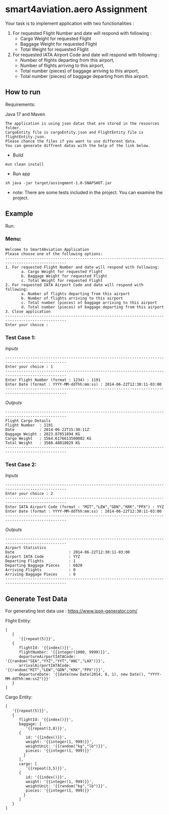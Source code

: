 # smart4aviation.aero Assignment

Your task is to implement application with two functionalities :
1. For requested Flight Number and date will respond with following :
   - Cargo Weight for requested Flight
   - Baggage Weight for requested Flight
   - Total Weight for requested Flight
2. For requested IATA Airport Code and date will respond with following :
   - Number of flights departing from this airport,
   - Number of flights arriving to this airport,
   - Total number (pieces) of baggage arriving to this airport,
   - Total number (pieces) of baggage departing from this airport.

## How to run

Requirements:

Java 17 and Maven

    The application is using json datas that are stored in the resources folder.
    CargoEntity file is cargoEntity.json and FlightEntity file is flightEntity.json.
    Please chance the files if you want to use different data.
    You can generate diffrent datas with the help of the link below.

* Build

```shell
mvn clean install
```

* Run app

```shell
sh java -jar target/assingment-1.0-SNAPSHOT.jar
```

* note: There are some tests included in the project. You can examine the project.


## Example

Run:

### Menu:

``` text
Welcome to Smart4Aviation Application
Please choose one of the following options:
-------------------------------------------------------------------------------------------------
1. For requested Flight Number and date will respond with following:
       a. Cargo Weight for requested Flight
       b. Baggage Weight for requested Flight
       c. Total Weight for requested Flight
2. For requested IATA Airport Code and date will respond with following:
       a. Number of flights departing from this airport
       b. Number of flights arriving to this airport
       c. Total number (pieces) of baggage arriving to this airport
       d. Total number (pieces) of baggage departing from this airport
3. Close application
-------------------------------------------------------------------------------------------------
Enter your choice : 

```

### Test Case 1:

*Inputs*

``` text
-------------------------------------------------------------------------------------------------
Enter your choice : 1
-------------------------------------------------------------------------------------------------
Enter Flight Number (format : 1234) : 1191
Enter Date (format : YYYY-MM-ddThh:mm:ss) : 2014-06-22T12:30:11-03:00
-------------------------------------------------------------------------------------------------
```    
*Outputs*
``` text
-------------------------------------------------------------------------------------------------
Flight Cargo Details
Flight Number  : 1191
Date           : 2014-06-22T15:30:11Z
Baggage Weight : 2023.87051894 KG
Cargo Weight   : 1564.6176613500002 KG
Total Weight   : 3588.48818029 KG
-------------------------------------------------------------------------------------------------
```    

### Test Case 2:

*Inputs*

``` text
-------------------------------------------------------------------------------------------------
Enter your choice : 2
-------------------------------------------------------------------------------------------------
Enter IATA Airport Code (format : "MIT","LEW","GDN","KRK","PPX") : YYZ
Enter Date (format : YYYY-MM-ddThh:mm:ss) : 2014-06-22T12:30:11-03:00
-------------------------------------------------------------------------------------------------

```    
*Outputs*
``` text
-------------------------------------------------------------------------------------------------
Airport Statistics
Date                        : 2014-06-22T12:30:11-03:00
Airport IATA Code           : YYZ
Departing Flights           : 1
Departing Baggage Pieces    : 6020
Arriving Flights            : 0
Arriving Baggage Pieces     : 0
-------------------------------------------------------------------------------------------------
``` 

## Generate Test Data

For generating test data use : https://www.json-generator.com/

Flight Entity:
``` text
[
   [
      '{{repeat(5)}}',
   {
      flightId: '{{index()}}',
      flightNumber: '{{integer(1000, 9999)}}',
      departureAirportIATACode: '{{random("SEA","YYZ","YYT","ANC","LAX")}}',
      arrivalAirportIATACode: '{{random("MIT","LEW","GDN","KRK","PPX")}}',
      departureDate: '{{date(new Date(2014, 0, 1), new Date(), "YYYY-MM-ddThh:mm:ssZ")}}'
   }
]
```
Cargo Entity:
``` text
[
   '{{repeat(5)}}',
   {
      flightId: '{{index()}}',
      baggage: [
         '{{repeat(3,8)}}',
      {
         id: '{{index()}}',
         weight: '{{integer(1, 999)}}',
         weightUnit: '{{random("kg","lb")}}',
         pieces: '{{integer(1, 999)}}'
        }
      ],
      cargo: [
         '{{repeat(3,5)}}',
      {
         id: '{{index()}}',
         weight: '{{integer(1, 999)}}',
         weightUnit: '{{random("kg","lb")}}',
         pieces: '{{integer(1, 999)}}'
        }
      ]
   }
]
``` 